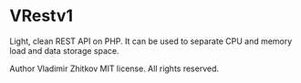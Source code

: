 # VRestv1
Light, clean REST API on PHP. It can be used to separate CPU and memory load and data storage space.

Author Vladimir Zhitkov
MIT license. All rights reserved.

